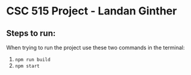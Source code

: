 # CSC 515 Project - Landan Ginther 

## Steps to run: 
When trying to run the project use these two commands in the terminal: 
1. `npm run build`
2. `npm start`
